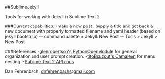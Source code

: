 ##SublimeJekyll

Tools for working with Jekyll in Sublime Text 2

###Current capabilities:
-make a new post : supply a title and get back a new document with properly formatted filename and yaml header (based on jekyll bootstrap)
-- command palette = Jekyll: New Post
-- Tools > Jekyll > New Post

###References
-[glenrobertson's PythonOpenModule](https://github.com/SublimeText/PythonOpenModule) for general organization and user prompt creation.
-[titoBouzout's Camaleon](https://github.com/SublimeText/Camaleon) for menu nesting.
-[Sublime Text 2 API docs](http://www.sublimetext.com/docs/2/api_reference.html)

Dan Fehrenbach, dnfehrenbach@gmail.com
